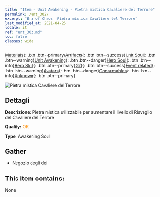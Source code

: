 ```yaml
---
title: "Item - Unit Awakening - Pietra mistica Cavaliere del Terrore"
permalink: /unt_302/
excerpt: "Era of Chaos  Pietra mistica Cavaliere del Terrore"
last_modified_at: 2021-04-26
locale: it
ref: "unt_302.md"
toc: false
classes: wide
---
```

 [Materials](/ItemsIT/){: .btn .btn--primary}[Artifacts](/ItemsIT/Artifacts/){: .btn .btn--success}[Unit Soul](/ItemsIT/UnitSoul/){: .btn .btn--warning}[Unit Awakening](/ItemsIT/UnitAwakening/){: .btn .btn--danger}[Hero Soul](/ItemsIT/HeroSoul/){: .btn .btn--info}[Hero Skill](/ItemsIT/HeroSkill/){: .btn .btn--primary}[Gift](/ItemsIT/Gift/){: .btn .btn--success}[Event related](/ItemsIT/Events/){: .btn .btn--warning}[Avatars](/ItemsIT/Avatars/){: .btn .btn--danger}[Consumables](/ItemsIT/Consumables/){: .btn .btn--info}[Unknown](/ItemsIT/Unknown/){: .btn .btn--primary}

 ![Pietra mistica Cavaliere del Terrore](/images/u/tia_siwangqishi.jpg)

## Dettagli
 **Descrizione:** Pietra mistica utilizzabile per aumentare il livello di Risveglio del Cavaliere del Terrore

 **Quality:** <span style="color: #FF8C00">OK</span>

 **Type:** Awakening Soul

## Gather

*    Negozio degli dei 

## This item contains:

  None

